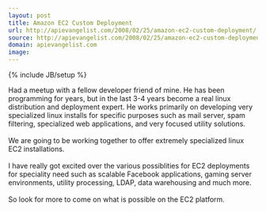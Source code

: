 ```yaml
---
layout: post
title: Amazon EC2 Custom Deployment
url: http://apievangelist.com/2008/02/25/amazon-ec2-custom-deployment/
source: http://apievangelist.com/2008/02/25/amazon-ec2-custom-deployment/
domain: apievangelist.com
image: 
---
```

{% include JB/setup %}<p>Had a meetup with a fellow developer friend of mine.  He has been programming for years, but in the last 3-4 years become a real linux distribution and deployment expert.  He works primarily on developing very specialized linux installs for specific purposes such as mail server, spam filtering, specialized web applications, and very focused utility solutions.<br /><br />We are going to be working together to offer extremely specialized linux EC2 installations.<br /><br />I have really got excited over the various possiblities for EC2 deployments for speciality need such as scalable Facebook applications, gaming server environments, utility processing, LDAP, data warehousing and much more.<br /><br />So look for more to come on what is possible on the EC2 platform.</p>
